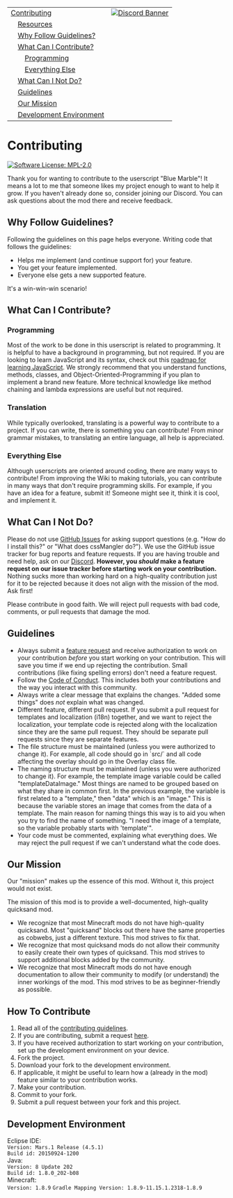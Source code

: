 <table>
  <tr>
    <td><a href="#contributing">Contributing</a></td>
    <td valign="top" rowspan="99"><a href="https://discord.gg/tpeBPy46hf"><img alt="Discord Banner" src="https://discord.com/api/guilds/796124137042608188/widget.png?style=banner4"></a></td>
  </tr>
  <tr>
    <td>&emsp;<a href="#resources">Resources</a></td>
  </tr>
  <tr>
    <td>&emsp;<a href="#why-follow-guidelines">Why Follow Guidelines?</a></td>
  </tr>
  <tr>
    <td>&emsp;<a href="#what-can-i-contribute">What Can I Contribute?</a></td>
  </tr>
  <tr>
    <td>&emsp;&emsp;<a href="#programming">Programming</a></td>
  </tr>
  <tr>
    <td>&emsp;&emsp;<a href="#everything-else">Everything Else</a></td>
  </tr>
  <tr>
    <td>&emsp;<a href="#what-can-i-not-do">What Can I Not Do?</a></td>
  </tr>
  <tr>
    <td>&emsp;<a href="#guidelines">Guidelines</a></td>
  </tr>
  <tr>
    <td>&emsp;<a href="#our-mission">Our Mission</a></td>
  </tr>
  <tr>
    <td>&emsp;<a href="#development-environment">Development Environment</a></td>
  </tr>
</table>

<h1>Contributing</h1>
<a href="https://github.com/SwingTheVine/Wplace-BlueMarble/blob/main/LICENSE.txt" target="_blank"><img alt="Software License: MPL-2.0" src="https://img.shields.io/badge/Software_License-MPL--2.0-slateblue?style=flat"></a>
<p>
  Thank you for wanting to contribute to the userscript "Blue Marble"! It means a lot to me that someone likes my project enough to want to help it grow. If you haven't already done so, consider joining our Discord. You can ask questions about the mod there and receive feedback.
</p>

<h2>Why Follow Guidelines?</h2>
<p>
  Following the guidelines on this page helps everyone. Writing code that follows the guidelines:
  <ul>
    <li>Helps me implement (and continue support for) your feature.</li>
    <li>You get your feature implemented.</li>
    <li>Everyone else gets a new supported feature.</li>
  </ul>
  It's a win-win-win scenario!
</p>

<h2>What Can I Contribute?</h2>
<h3>Programming</h3>
  <p>
    Most of the work to be done in this userscript is related to programming. It is helpful to have a background in programming, but not required. If you are looking to learn JavaScript and its syntax, check out this <a href="https://roadmap.sh/javascript" target="_blank">roadmap for learning JavaScript</a>. We strongly recommend that you understand functions, methods, classes, and Object-Oriented-Programming if you plan to implement a brand new feature. More technical knowledge like method chaining and lambda expressions are useful but not required.
  </p>
<h3>Translation</h3>
<p>
  While typically overlooked, translating is a powerful way to contribute to a project. If you can write, there is something you can contribute! From minor grammar mistakes, to translating an entire language, all help is appreciated.
</p>
<h3>Everything Else</h3>
  <p>
    Although userscripts are oriented around coding, there are many ways to contribute! From improving the Wiki to making tutorials, you can contribute in many ways that don't require programming skills. For example, if you have an idea for a feature, submit it! Someone might see it, think it is cool, and implement it.
  </p>

<h2>What Can I Not Do?</h2>
<p>
  Please do not use <a href="https://github.com/SwingTheVine/Wplace-BlueMarble/issues" target="_blank">GitHub Issues</a> for asking support questions (e.g. "How do I install this?" or "What does cssMangler do?"). We use the GitHub issue tracker for bug reports and feature requests. If you are having trouble and need help, ask on our <a href="https://discord.gg/tpeBPy46hf" target="_blank">Discord</a>. <b>However, you <i>should</i> make a feature request on our issue tracker before starting work on your contribution.</b> Nothing sucks more than working hard on a high-quality contribution just for it to be rejected because it does not align with the mission of the mod. Ask first!
</p>
<p>
  Please contribute in good faith. We will reject pull requests with bad code, comments, or pull requests that damage the mod. 
</p>

<h2>Guidelines</h2>
<ul>
  <li>Always submit a <a href="https://github.com/SwingTheVine/QSAND-Minecraft/issues/new/choose" target="_blank">feature request</a> and receive authorization to work on your contribution <i>before</i> you start working on your contribution. This will save you time if we end up rejecting the contribution. Small contributions (like fixing spelling errors) don't need a feature request.</li>
  <li>Follow the <a href="https://github.com/SwingTheVine/QSAND-Minecraft/blob/1.8.9/docs/CODE_OF_CONDUCT.md" target="_blank">Code of Conduct</a>. This includes both your contributions and the way you interact with this community.</li>
  <li>Always write a clear message that explains the changes. "Added some things" does <i>not</i> explain what was changed.</li>
  <li>Different feature, different pull request. If you submit a pull request for templates and localization (i18n) together, and we want to reject the localization, your template code is rejected along with the localization since they are the same pull request. They should be separate pull requests since they are separate features.</li>
  <li>The file structure must be maintained (unless you were authorized to change it). For example, all code should go in `src/` and all code affecting the overlay should go in the Overlay class file.</li>
  <li>The naming structure must be maintained (unless you were authorized to change it). For example, the template image variable could be called "templateDataImage." Most things are named to be grouped based on what they share in common first. In the previous example, the variable is first related to a "template," then "data" which is an "image." This is because the variable stores an image that comes from the data of a template. The main reason for naming things this way is to aid you when you try to find the name of something. "I need the image of a template, so the variable probably starts with 'template'".</li>
  <li>Your code must be commented, explaining what everything does. We may reject the pull request if we can't understand what the code does.</li>
</ul>

<h2>Our Mission</h2>
<p>
  Our "mission" makes up the essence of this mod. Without it, this project would not exist. 
</p>
<p>
  The mission of this mod is to provide a well-documented, high-quality quicksand mod.
</p>
<p>
  <ul>
    <li>We recognize that most Minecraft mods do not have high-quality quicksand. Most "quicksand" blocks out there have the same properties as cobwebs, just a different texture. This mod strives to fix that.</li>
    <li>We recognize that most quicksand mods do not allow their community to easily create their own types of quicksand. This mod strives to support additional blocks added by the community.</li>
    <li>We recognize that most Minecraft mods do not have enough documentation to allow their community to modify (or understand) the inner workings of the mod. This mod strives to be as beginner-friendly as possible.</li>
  </ul>
</p>

<h2>How To Contribute</h2>
<p>
  <ol>
    <li>Read all of the <a href="https://github.com/SwingTheVine/QSAND-Minecraft/blob/1.8.9/docs/CONTRIBUTING.md" target="_blank">contributing guidelines</a>.</li>
    <li>If you are contributing, submit a request <a href="https://github.com/SwingTheVine/QSAND-Minecraft/issues/new/choose" target="_blank">here</a>.</li>
    <li>If you have received authorization to start working on your contribution, set up the development environment on your device.</li>
    <li>Fork the project.</li>
    <li>Download your fork to the development environment.</li>
    <li>If applicable, it might be useful to learn how a (already in the mod) feature similar to your contribution works.</li>
    <li>Make your contribution.</li>
    <li>Commit to your fork.</li>
    <li>Submit a pull request between your fork and this project.</li>
  </ol>
</p>

<h2>Development Environment</h2>
<p>
  Eclipse IDE: <br>
  <code>Version: Mars.1 Release (4.5.1)</code><br>
  <code>Build id: 20150924-1200</code><br>
  Java: <br>
  <code>Version: 8 Update 202</code><br>
  <code>Build id: 1.8.0_202-b08</code><br>
  Minecraft: <br>
  <code>Version: 1.8.9</code>
  <code>Gradle Mapping Version: 1.8.9-11.15.1.2318-1.8.9</code>
</p>
